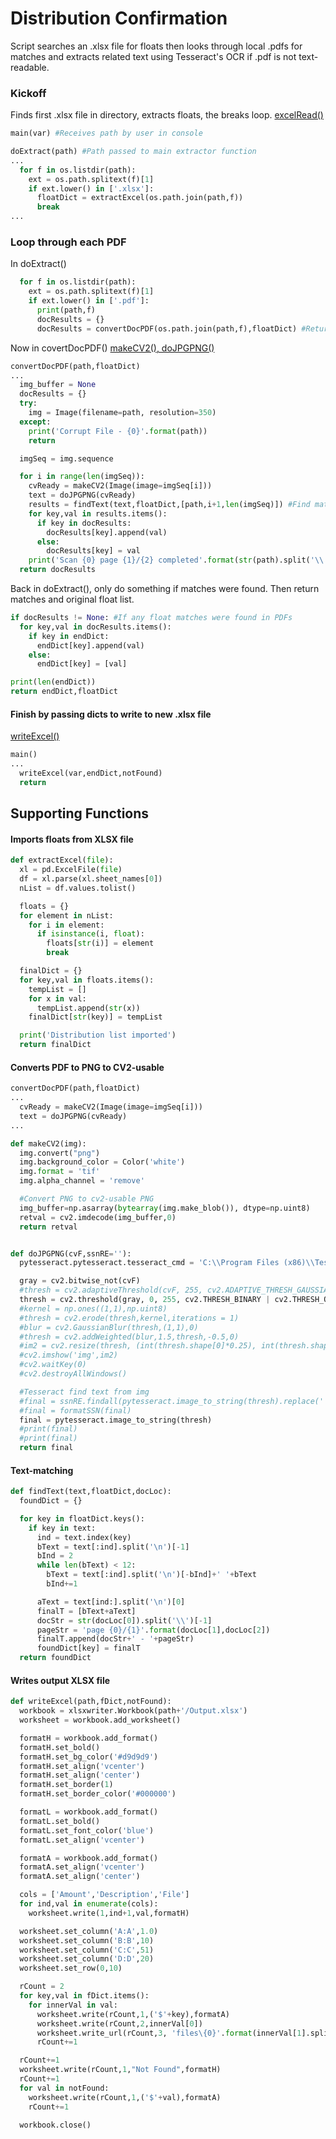 # Distribution Confirmation
Script searches an .xlsx file for floats then looks through local .pdfs for matches and extracts related text using Tesseract's OCR if .pdf is not text-readable.

### Kickoff
Finds first .xlsx file in directory, extracts floats, the breaks loop.
[excelRead()](#imports-floats-from-xlsx-file)
```python
main(var) #Receives path by user in console

doExtract(path) #Path passed to main extractor function
...
  for f in os.listdir(path):
    ext = os.path.splitext(f)[1]
    if ext.lower() in ['.xlsx']:
      floatDict = extractExcel(os.path.join(path,f))
      break
...
```
### Loop through each PDF
In doExtract()
```python
  for f in os.listdir(path):
    ext = os.path.splitext(f)[1]
    if ext.lower() in ['.pdf']:
      print(path,f)
      docResults = {}
      docResults = convertDocPDF(os.path.join(path,f),floatDict) #Returns float matches in a PDF
```
Now in covertDocPDF()
[makeCV2(), doJPGPNG()](converts-pdf-to-png-to-cv2-usable)
```python
convertDocPDF(path,floatDict)
...
  img_buffer = None
  docResults = {}
  try:
    img = Image(filename=path, resolution=350)
  except:
    print('Corrupt File - {0}'.format(path))
    return

  imgSeq = img.sequence

  for i in range(len(imgSeq)):
    cvReady = makeCV2(Image(image=imgSeq[i]))
    text = doJPGPNG(cvReady)
    results = findText(text,floatDict,[path,i+1,len(imgSeq)]) #Find matches between floatDict and given text
    for key,val in results.items():
      if key in docResults:
        docResults[key].append(val)
      else:
        docResults[key] = val
    print('Scan {0} page {1}/{2} completed'.format(str(path).split('\\')[-1],i+1,len(imgSeq)))
  return docResults
```
Back in doExtract(), only do something if matches were found. Then return matches and original float list.
```python
if docResults != None: #If any float matches were found in PDFs
  for key,val in docResults.items():
    if key in endDict:
      endDict[key].append(val)
    else:
      endDict[key] = [val]

print(len(endDict))
return endDict,floatDict
```
#### Finish by passing dicts to write to new .xlsx file
[writeExcel()](writes-output-xlsx-file)
```python
main()
...
  writeExcel(var,endDict,notFound)
  return
```
## Supporting Functions
#### Imports floats from XLSX file
```python
def extractExcel(file):
  xl = pd.ExcelFile(file)
  df = xl.parse(xl.sheet_names[0])
  nList = df.values.tolist()

  floats = {}
  for element in nList:
    for i in element:
      if isinstance(i, float):
        floats[str(i)] = element
        break

  finalDict = {}
  for key,val in floats.items():
    tempList = []
    for x in val:
      tempList.append(str(x))
    finalDict[str(key)] = tempList

  print('Distribution list imported')
  return finalDict
```

#### Converts PDF to PNG to CV2-usable
```python
convertDocPDF(path,floatDict)
...
  cvReady = makeCV2(Image(image=imgSeq[i]))
  text = doJPGPNG(cvReady)
...
```

```python
def makeCV2(img):
  img.convert("png")
  img.background_color = Color('white')
  img.format = 'tif'
  img.alpha_channel = 'remove'

  #Convert PNG to cv2-usable PNG
  img_buffer=np.asarray(bytearray(img.make_blob()), dtype=np.uint8)
  retval = cv2.imdecode(img_buffer,0)
  return retval


def doJPGPNG(cvF,ssnRE=''):
  pytesseract.pytesseract.tesseract_cmd = 'C:\\Program Files (x86)\\Tesseract-OCR\\tesseract'

  gray = cv2.bitwise_not(cvF)
  #thresh = cv2.adaptiveThreshold(cvF, 255, cv2.ADAPTIVE_THRESH_GAUSSIAN_C, cv2.THRESH_BINARY, 3, 1)
  thresh = cv2.threshold(gray, 0, 255, cv2.THRESH_BINARY | cv2.THRESH_OTSU)[1]
  #kernel = np.ones((1,1),np.uint8)
  #thresh = cv2.erode(thresh,kernel,iterations = 1)
  #blur = cv2.GaussianBlur(thresh,(1,1),0)
  #thresh = cv2.addWeighted(blur,1.5,thresh,-0.5,0)
  #im2 = cv2.resize(thresh, (int(thresh.shape[0]*0.25), int(thresh.shape[1]*0.25)))
  #cv2.imshow('img',im2)
  #cv2.waitKey(0)
  #cv2.destroyAllWindows()

  #Tesseract find text from img
  #final = ssnRE.findall(pytesseract.image_to_string(thresh).replace(' ', ''))
  #final = formatSSN(final)
  final = pytesseract.image_to_string(thresh)
  #print(final)
  #print(final)
  return final
```

#### Text-matching
```python
def findText(text,floatDict,docLoc):
  foundDict = {}

  for key in floatDict.keys():
    if key in text:
      ind = text.index(key)
      bText = text[:ind].split('\n')[-1]
      bInd = 2
      while len(bText) < 12:
        bText = text[:ind].split('\n')[-bInd]+' '+bText
        bInd+=1

      aText = text[ind:].split('\n')[0]
      finalT = [bText+aText]
      docStr = str(docLoc[0]).split('\\')[-1]
      pageStr = 'page {0}/{1}'.format(docLoc[1],docLoc[2])
      finalT.append(docStr+' - '+pageStr)
      foundDict[key] = finalT
  return foundDict
```
#### Writes output XLSX file
```python
def writeExcel(path,fDict,notFound):
  workbook = xlsxwriter.Workbook(path+'/Output.xlsx')
  worksheet = workbook.add_worksheet()

  formatH = workbook.add_format()
  formatH.set_bold()
  formatH.set_bg_color('#d9d9d9')
  formatH.set_align('vcenter')
  formatH.set_align('center')
  formatH.set_border(1)
  formatH.set_border_color('#000000')

  formatL = workbook.add_format()
  formatL.set_bold()
  formatL.set_font_color('blue')
  formatL.set_align('vcenter')

  formatA = workbook.add_format()
  formatA.set_align('vcenter')
  formatA.set_align('center')

  cols = ['Amount','Description','File']
  for ind,val in enumerate(cols):
    worksheet.write(1,ind+1,val,formatH)

  worksheet.set_column('A:A',1.0)
  worksheet.set_column('B:B',10)
  worksheet.set_column('C:C',51)
  worksheet.set_column('D:D',20)
  worksheet.set_row(0,10)

  rCount = 2
  for key,val in fDict.items():
    for innerVal in val:
      worksheet.write(rCount,1,('$'+key),formatA)
      worksheet.write(rCount,2,innerVal[0])
      worksheet.write_url(rCount,3, 'files\{0}'.format(innerVal[1].split(' ')[0]), string=innerVal[1], cell_format=formatL)
      rCount+=1

  rCount+=1
  worksheet.write(rCount,1,"Not Found",formatH)
  rCount+=1
  for val in notFound:
    worksheet.write(rCount,1,('$'+val),formatA)
    rCount+=1

  workbook.close()
```
